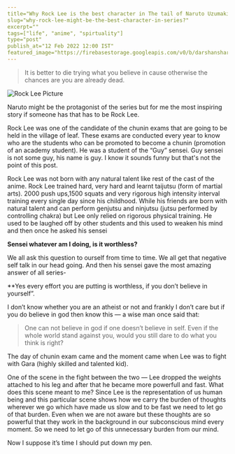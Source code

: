 ```yaml
---
title="Why Rock Lee is the best character in The tail of Naruto Uzumaki?"
slug="why-rock-lee-might-be-the-best-character-in-series?"
excerpt=""
tags=["life", "anime", "spirtuality"]
type="post"
publish_at="12 Feb 2022 12:00 IST"
featured_image="https://firebasestorage.googleapis.com/v0/b/darshansharma-ur.appspot.com/o/images%2F1_RywLtp5GZRuuQOlWOmtEzg.png?alt=media&token=183e1735-2c3a-44f2-9e11-0b3e5f56125a"
---
```



> It is better to die trying what you believe in cause otherwise the chances are you are already dead.  

![Rock Lee Picture](https://firebasestorage.googleapis.com/v0/b/darshansharma-ur.appspot.com/o/images%2F1_RywLtp5GZRuuQOlWOmtEzg.png?alt=media&token=183e1735-2c3a-44f2-9e11-0b3e5f56125a "Rock Lee")


Naruto might be the protagonist of the series but for me the most inspiring story if someone has that has to be Rock Lee.

Rock Lee was one of the candidate of the chunin exams that are going to be held in the village of leaf. These exams are conducted every year to know who are the students who can be promoted to become a chunin (promotion of an academy student). He was a student of the “Guy” sensei. Guy sensei is not some guy, his name is guy. I know it sounds funny but that's not the point of this post.

Rock Lee was not born with any natural talent like rest of the cast of the anime. Rock Lee trained hard, very hard and learnt taijutsu (form of martial arts). 2000 push ups,1500 squats and very rigorous high intensity interval training every single day since his childhood. While his friends are born with natural talent and can perform genjutsu and ninjutsu (jutsu performed by controlling chakra) but Lee only relied on rigorous physical training. He used to be laughed off by other students and this used to weaken his mind and then once he asked his sensei 

**Sensei whatever am I doing, is it worthless?**

We all ask this question to ourself from time to time. We all get that negative self talk in our head going. And then his sensei gave the most amazing answer of all series-

**Yes every effort you are putting is worthless, if you don’t believe in yourself”.  

I don’t know whether you are an atheist or not and frankly I don’t care but if you do believe in god then know this — a wise man once said that:

> One can not believe in god if one doesn’t believe in self.
> Even if the whole world stand against you, would you still dare to do what you think is right?

The day of chunin exam came and the moment came when Lee was to fight with Gara (highly skilled and talented kid). 

One of the scene in the fight between the two — Lee dropped the weights attached to his leg and after that he became more powerfull and fast. What does this scene meant to me? Since Lee is the representation of us human being and this particular scene shows how we carry the burden of thoughts wherever we go which have made us slow and to be fast we need to let go of that burden. 
Even when we are not aware but these thoughts are so powerful that they work in the background in our subconscious mind every moment. So we need to let go of this unnecessary burden from our mind.

Now I suppose it’s time I should put down my pen.  